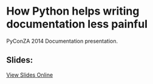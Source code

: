 # How Python helps writing documentation less painful
PyConZA 2014 Documentation presentation.

## Slides:
[View Slides Online](https://rawgit.com/grigi/pyza14-docs/master/Documentation.slides.html) 

